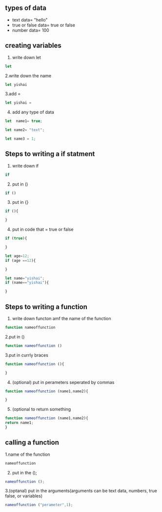## types of data
- text data= "hello"
- true or false data= true or false
- number data= 100
## creating variables
1. write down let
```javascript
let
```
2.write down the name
```javascript
let yishai
```
3.add =
```javascript
let yishai = 
```
4. add any type of data
```javascript
let  name1= true;
```
```javascript
let name2= "text";
```
```javascript
let name3 = 1;
```
## Steps to writing a if statment

1. write down if 
```javascript
if
```
2. put in ()
```javascript
if ()
```
3. put in {}
```javascript
if (){

}
```
4. put in code that = true or false
```javascript
if (true){

}
```
```javascript
let age=12;
if (age ==12){

}
```
```javascript
let name="yishai";
if (name=="yishai"){

}
```
## Steps to writing a function

1. write down functon amf the name of the function
```javascript
function nameoffunction 
```
2.put in () 
```javascript
function nameoffunction ()
```
3.put in currly braces
```javascript
function nameoffunction (){

}
```
4. (optional) put in perameters seperated by commas
```javascript
function nameoffunction (name1,name2){

}
```
5. (optional to return something
```javascript
function nameoffunction (name1,name2){
return name1;
}
```
## calling a function

1.name of the function
```javascript
nameoffunction
```
2. put in the ();
```javascript
nameoffunction ();
```
3.(optanal) put in the arguments(arguments can be text data, numbers, true false, or variables)
```javascript
nameoffunction ("perameter",1);
```















